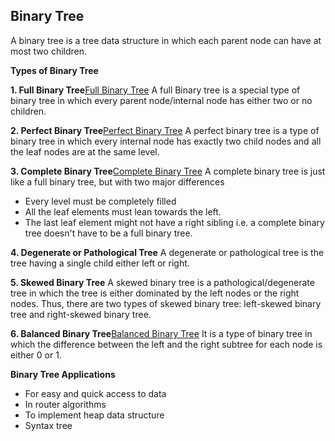 ## Binary Tree

A binary tree is a tree data structure in which each parent node can have at most two children.

__Types of Binary Tree__

__1. Full Binary Tree__[Full Binary Tree](./Full_Binary_Tree.md)
A full Binary tree is a special type of binary tree in which every parent node/internal node has either two or no children.

__2. Perfect Binary Tree__[Perfect Binary Tree](./Perfect_Binary_Tree.md)
A perfect binary tree is a type of binary tree in which every internal node has exactly two child nodes and all the leaf nodes are at the same level.

__3. Complete Binary Tree__[Complete Binary Tree](./Complete_Binary_Tree.md)
A complete binary tree is just like a full binary tree, but with two major differences

- Every level must be completely filled
- All the leaf elements must lean towards the left.
- The last leaf element might not have a right sibling i.e. a complete binary tree doesn't have to be a full binary tree.

__4. Degenerate or Pathological Tree__
A degenerate or pathological tree is the tree having a single child either left or right.

__5. Skewed Binary Tree__
A skewed binary tree is a pathological/degenerate tree in which the tree is either dominated by the left nodes or the right nodes. Thus, there are two types of skewed binary tree: left-skewed binary tree and right-skewed binary tree.

__6. Balanced Binary Tree__[Balanced Binary Tree](./Balanced_Binary_Tree.md)
It is a type of binary tree in which the difference between the left and the right subtree for each node is either 0 or 1.


__Binary Tree Applications__
- For easy and quick access to data
- In router algorithms
- To implement heap data structure
- Syntax tree
